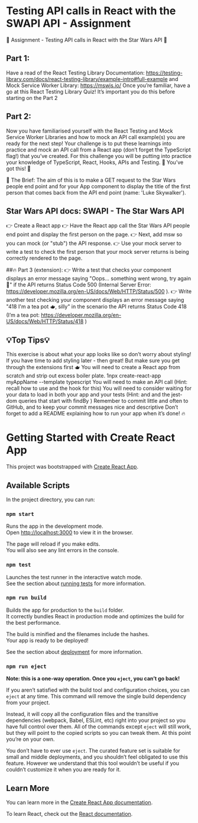 # Testing API calls in React with the SWAPI API - Assignment

🧪 Assignment - Testing API calls in React with the Star Wars API 🧪

## Part 1:
Have a read of the React Testing Library Documentation: https://testing-library.com/docs/react-testing-library/example-intro#full-example
and Mock Service Worker Library: https://mswjs.io/
Once you’re familiar, have a go at this React Testing Library Quiz!
It’s important you do this before starting on the Part 2

## Part 2:
Now you have familiarised yourself with the React Testing and Mock Service Worker Libraries and how to mock an API call example(s) you are ready for the next step!
Your challenge is to put these learnings into practice and mock an API call from a React app (don’t forget the TypeScript flag!) that you’ve created. For this challenge you will be putting into practice your knowledge of TypeScript, React, Hooks, APIs and Testing. 💃
You’ve got this! 🙌

📝 The Brief:
The aim of this is to make a GET request to the Star Wars people end point and for your App component to display the title of the first person that comes back from the API end point (name: 'Luke Skywalker').

## Star Wars API docs: SWAPI - The Star Wars API
👉 Create a React app
👉 Have the React app call the Star Wars API people end point and display the first person on the page.
👉 Next, add msw so you can mock (or "stub") the API response.
👉 Use your mock server to write a test to check the first person that your mock server returns is being correctly rendered to the page.

##🔥 Part 3 (extension):
👉 Write a test that checks your component displays an error message saying "Oops... something went wrong, try again 🤕" if the API returns Status Code 500 (Internal Server Error: https://developer.mozilla.org/en-US/docs/Web/HTTP/Status/500 ).
👉 Write another test checking your component displays an error message saying "418 I'm a tea pot 🫖, silly" in the scenario the API returns Status Code 418 (I’m a tea pot: https://developer.mozilla.org/en-US/docs/Web/HTTP/Status/418 )

## 💡Top Tips💡
This exercise is about what your app looks like so don’t worry about styling! If you have time to add styling later - then great! But make sure you get through the extensions first 🫖
You will need to create a React app from scratch and strip out excess boiler plate.
1npx create-react-app myAppName --template typescript
You will need to make an API call (Hint: recall how to use and the hook for this)
You will need to consider waiting for your data to load in both your app and your tests
(Hint: and and the jest-dom queries that start with findBy )
Remember to commit little and often to GitHub, and to keep your commit messages nice and descriptive
Don’t forget to add a README explaining how to run your app when it’s done! 🔥


# Getting Started with Create React App

This project was bootstrapped with [Create React App](https://github.com/facebook/create-react-app).

## Available Scripts

In the project directory, you can run:

### `npm start`

Runs the app in the development mode.\
Open [http://localhost:3000](http://localhost:3000) to view it in the browser.

The page will reload if you make edits.\
You will also see any lint errors in the console.

### `npm test`

Launches the test runner in the interactive watch mode.\
See the section about [running tests](https://facebook.github.io/create-react-app/docs/running-tests) for more information.

### `npm run build`

Builds the app for production to the `build` folder.\
It correctly bundles React in production mode and optimizes the build for the best performance.

The build is minified and the filenames include the hashes.\
Your app is ready to be deployed!

See the section about [deployment](https://facebook.github.io/create-react-app/docs/deployment) for more information.

### `npm run eject`

**Note: this is a one-way operation. Once you `eject`, you can’t go back!**

If you aren’t satisfied with the build tool and configuration choices, you can `eject` at any time. This command will remove the single build dependency from your project.

Instead, it will copy all the configuration files and the transitive dependencies (webpack, Babel, ESLint, etc) right into your project so you have full control over them. All of the commands except `eject` will still work, but they will point to the copied scripts so you can tweak them. At this point you’re on your own.

You don’t have to ever use `eject`. The curated feature set is suitable for small and middle deployments, and you shouldn’t feel obligated to use this feature. However we understand that this tool wouldn’t be useful if you couldn’t customize it when you are ready for it.

## Learn More

You can learn more in the [Create React App documentation](https://facebook.github.io/create-react-app/docs/getting-started).

To learn React, check out the [React documentation](https://reactjs.org/).
